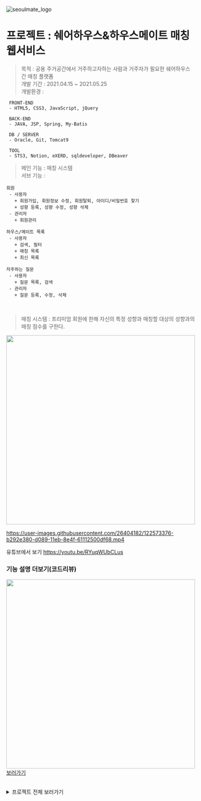 ![seoulmate_logo](https://user-images.githubusercontent.com/26404182/122573257-8b3c1680-d089-11eb-8434-2e61e29a34f1.png)
# 프로젝트 : 쉐어하우스&하우스메이트 매칭 웹서비스
> 목적 : 공용 주거공간에서 거주하고자하는 사람과 거주자가 필요한 쉐어하우스 간 매칭 플랫폼   
> 개발 기간 : 2021.04.15 ~ 2021.05.25   
> 개발환경 : 
```
 FRONT-END
 - HTML5, CSS3, JavaScript, jQuery
 
 BACK-END
 - JAVA, JSP, Spring, My-Batis

 DB / SERVER
 - Oracle, Git, Tomcat9

 TOOL
 - STS3, Notion, eXERD, sqldeveloper, DBeaver
```
> 메인 기능 : 매칭 시스템   
> 서브 기능 : 
```
회원
 - 사용자
   + 회원가입, 회원정보 수정, 회원탈퇴, 아이디/비밀번호 찾기
   + 성향 등록, 성향 수정, 성향 삭제
 - 관리자
   + 회원관리
  
하우스/메이트 목록
 - 사용자
   + 검색, 필터
   + 매칭 목록
   + 최신 목록
  
자주하는 질문
 - 사용자
   + 질문 목록, 검색
 - 관리자
   + 질문 등록, 수정, 삭제
```
<br/>

> 매칭 시스템
: 프리미엄 회원에 한해 자신의 특정 성향과 매칭할 대상의 성향과의 매칭 점수를 구한다.   

<img src="https://user-images.githubusercontent.com/26404182/122633588-5c1eb700-d114-11eb-9b55-b8a7500dd3c5.png" height="500px"/>

<br/>

https://user-images.githubusercontent.com/26404182/122573376-b292e380-d089-11eb-8e4f-61112500df68.mp4

유튜브에서 보기 <a href="https://youtu.be/RYuqWUbCLus">https://youtu.be/RYuqWUbCLus</a>

### 기능 설명 더보기(코드리뷰)
<a href="https://www.notion.so/abcdqwer/SEOULMATE-fcb5483b09e0418699e373c0f7027de1"><img src="https://user-images.githubusercontent.com/26404182/122635357-5fb73b80-d11e-11eb-8594-7f031e19c6ed.png" width="500px"/><br/>보러가기</a>

<br/>

<details>
 <summary>프로젝트 전체 보러가기</summary>
 <a href="https://github.com/ndamiz/SeoulMate"><img src="https://user-images.githubusercontent.com/26404182/122634266-2380dc80-d118-11eb-96e4-ec5b60997d39.png" height="16px"/>Git 보러가기</a><br/>
 <a href="https://www.youtube.com/watch?v=jKCMvFVKejo"><img src="https://user-images.githubusercontent.com/26404182/122664484-ac614c00-d1dc-11eb-80c6-fdad21a4b924.png" height="16px"/>발표 영상 보러가기</a>
 <a href="https://github.com/0905cjw/SeoulMate/blob/main/%EC%84%9C%EC%9A%B8%EB%A9%94%EC%9D%B4%ED%8A%B8_%ED%8F%AC%ED%8A%B8%ED%8F%B4%EB%A6%AC%EC%98%A4_%EB%B0%9C%ED%91%9C%EC%9A%A9.pdf">발표 pdf 보러가기</a>
</details>
